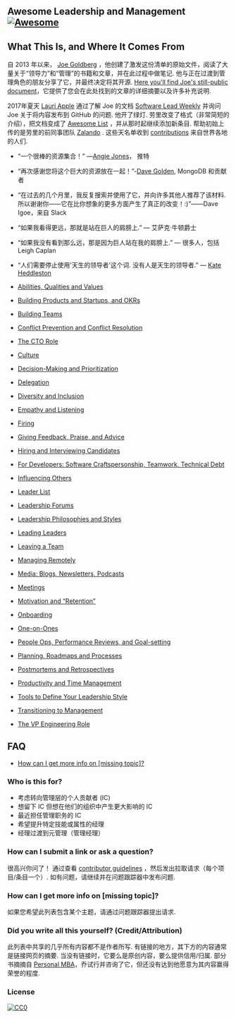 <div class="github-widget" data-repo="LappleApple/awesome-leading-and-managing"></div>

## Awesome Leadership and Management [![Awesome](https://cdn.rawgit.com/sindresorhus/awesome/d7305f38d29fed78fa85652e3a63e154dd8e8829/media/badge.svg)](https://github.com/sindresorhus/awesome)

## What This Is, and Where It Comes From
自 2013 年以来， [Joe Goldberg](https://twitter.com/tenaciousjoe) ，他创建了激发这份清单的原始文件，阅读了大量关于“领导力”和“管理”的书籍和文章，并在此过程中做笔记. 他与正在过渡到管理角色的朋友分享了它，并最终决定将其开源. [Here you'll find Joe's still-public document](https://docs.google.com/document/d/1R1O0OEsQpZcBcLheRlomDrmR2tyEpdRNFnjbLALmbH4/edit#heading=h.loq53mbwc6ut)，它提供了您会在此处找到的文章的详细摘要以及许多补充说明.

2017年夏天 [Lauri Apple](https://twitter.com/lauri_apple) 通过了解 Joe 的文档 [Software Lead Weekly](http://softwareleadweekly.com/) 并询问 Joe 关于将内容发布到 GitHub 的问题. 他开了绿灯. 劳里改变了格式（非常简短的介绍），把文档变成了 [Awesome List](https://github.com/sindresorhus/awesome) ，并从那时起继续添加新条目. 帮助初始上传的是劳里的前同事团队 [Zalando](https://jobs.zalando.com/tech/) . 这些天名单收到 [contributions](https://github.com/LappleApple/awesome-leading-and-managing/blob/master/CONTRIBUTING.md) 来自世界各地的人们.

 - “一个很棒的资源集合！”  —[Angie Jones](https://twitter.com/techgirl1908/status/888771075294642178)， 推特
- “再次感谢您将这个巨大的资源放在一起！”-[Dave Golden](https://twitter.com/xdg), MongoDB 和贡献者
- “在过去的几个月里，我反复搜索并使用了它，并向许多其他人推荐了该材料.所以谢谢你——它在比你想象的更多方面产生了真正的改变！:)”——Dave Igoe，来自 Slack

 - “如果我看得更远，那就是站在巨人的肩膀上.”  — 艾萨克·牛顿爵士
 - “如果我没有看到那么远，那是因为巨人站在我的肩膀上.”  — 很多人，包括 Leigh Caplan
 - “人们需要停止使用&#39;天生的领导者&#39;这个词. 没有人是天生的领导者.”  — [Kate Heddleston](https://twitter.com/heddle317) 

- [Abilities, Qualities and Values](https://github.com/LappleApple/awesome-leading-and-managing/blob/master/Abilities-Qualities-Values.md)
- [Building Products and Startups, and OKRs](https://github.com/LappleApple/awesome-leading-and-managing/blob/master/Building-Products-and-Startups-OKRs.md)
- [Building Teams](https://github.com/LappleApple/awesome-leading-and-managing/blob/master/Building-Teams.md)
- [Conflict Prevention and Conflict Resolution](https://github.com/LappleApple/awesome-leading-and-managing/blob/master/Conflict-Prevention-Resolution.md)
- [The CTO Role](https://github.com/LappleApple/awesome-leading-and-managing/blob/master/The-CTO-role.md)
- [Culture](https://github.com/LappleApple/awesome-leading-and-managing/blob/master/Culture.md)
- [Decision-Making and Prioritization](https://github.com/LappleApple/awesome-leading-and-managing/blob/master/Decision-Making-and-Prioritization.md)
- [Delegation](https://github.com/LappleApple/awesome-leading-and-managing/blob/master/Delegation.md)
- [Diversity and Inclusion](https://github.com/LappleApple/awesome-leading-and-managing/blob/master/Diversity-and-Inclusion.md)
- [Empathy and Listening](https://github.com/LappleApple/awesome-leading-and-managing/blob/master/Empathy-and-Listening.md)
- [Firing](https://github.com/LappleApple/awesome-leading-and-managing/blob/master/Firing.md)
- [Giving Feedback, Praise, and Advice](https://github.com/LappleApple/awesome-leading-and-managing/blob/master/Giving-Feedback-Praise-and-Advice.md)
- [Hiring and Interviewing Candidates](https://github.com/LappleApple/awesome-leading-and-managing/blob/master/Hiring-and-Interviewing.md)
- [For Developers: Software Craftspersonship, Teamwork, Technical Debt](https://github.com/LappleApple/awesome-leading-and-managing/blob/master/For-Developers-Teamwork-TechDebt.md)
- [Influencing Others](https://github.com/LappleApple/awesome-leading-and-managing/blob/master/Influencing-Others.md)
- [Leader List](https://github.com/LappleApple/awesome-leading-and-managing/blob/master/Leader-List.md)
- [Leadership Forums](https://github.com/LappleApple/awesome-leading-and-managing/blob/master/Leadership-Forums.md)
- [Leadership Philosophies and Styles](https://github.com/LappleApple/awesome-leading-and-managing/blob/master/Leadership-Philosophies-and-Styles.md)
- [Leading Leaders](https://github.com/LappleApple/awesome-leading-and-managing/blob/master/Leading-Leaders.md)
- [Leaving a Team](https://github.com/LappleApple/awesome-leading-and-managing/blob/master/Leaving-a-Team.md)
- [Managing Remotely](https://github.com/LappleApple/awesome-leading-and-managing/blob/master/Managing-Remotely.md)
- [Media: Blogs, Newsletters, Podcasts](https://github.com/LappleApple/awesome-leading-and-managing/blob/master/Media-Blogs-Newsletters-Podcasts.md)
- [Meetings](https://github.com/LappleApple/awesome-leading-and-managing/blob/master/Meetings.md)
- [Motivation and “Retention”](https://github.com/LappleApple/awesome-leading-and-managing/blob/master//Motivation-Retention.md)
- [Onboarding](https://github.com/LappleApple/awesome-leading-and-managing/blob/master/Onboarding.md)
- [One-on-Ones](https://github.com/LappleApple/awesome-leading-and-managing/blob/master/One-on-Ones.md)
- [People Ops, Performance Reviews, and Goal-setting](https://github.com/LappleApple/awesome-leading-and-managing/blob/master/People-Ops-Perf-Reviews-and-Goal-setting.md)
- [Planning, Roadmaps and Processes](https://github.com/LappleApple/awesome-leading-and-managing/blob/master/Planning-roadmaps.md)
- [Postmortems and Retrospectives](https://github.com/LappleApple/awesome-leading-and-managing/blob/master/Postmortems-Retrospectives.md)
- [Productivity and Time Management](https://github.com/LappleApple/awesome-leading-and-managing/blob/master/Productivity-and-Time-Management.md)
- [Tools to Define Your Leadership Style](https://github.com/LappleApple/awesome-leading-and-managing/blob/master/Tools-to-Define-Your-Leadership-Style.md)
- [Transitioning to Management](https://github.com/LappleApple/awesome-leading-and-managing/blob/master/Transitioning%20to%20Management.md)
- [The VP Engineering Role](https://github.com/LappleApple/awesome-leading-and-managing/blob/master/The-VP-Engineering-Role.md)

## FAQ
- [How can I get more info on [missing topic]?](#how-can-i-get-more-info-on-missing-topic)

### Who is this for?
- 考虑转向管理层的个人贡献者 (IC)
- 想留下 IC 但想在他们的组织中产生更大影响的 IC
- 最近担任管理职务的 IC
- 希望提升特定技能或属性的经理
- 经理过渡到元管理（管理经理）

### How can I submit a link or ask a question?
很高兴你问了！ 通过查看 [contributor guidelines](https://github.com/LappleApple/awesome-leading-and-managing/blob/master/CONTRIBUTING.md) ，然后发出拉取请求（每个项目/条目一个）. 如有问题，请继续并在问题跟踪器中发布问题. 

### How can I get more info on [missing topic]?
如果您希望此列表包含某个主题，请通过问题跟踪器提出请求.

### Did you write all this yourself? (Credit/Attribution)
此列表中共享的几乎所有内容都不是作者所写. 有链接的地方，其下方的内容通常是链接网页的摘要. 当没有链接时，它要么是原创内容，要么提供信用/归属. 部分书摘摘自 [Personal MBA](https://personalmba.com/)，乔试行并咨询了它，但还没有达到他愿意为其内容赢得荣誉的程度.

### License

[![CC0](http://mirrors.creativecommons.org/presskit/buttons/88x31/svg/cc-zero.svg)](https://creativecommons.org/publicdomain/zero/1.0/)
